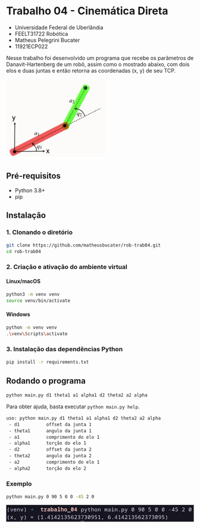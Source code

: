 # Trabalho 04 - Cinemática Direta

- Universidade Federal de Uberlândia
- FEELT31722 Robótica
- Matheus Pelegrini Bucater
- 11921ECP022

Nesse trabalho foi desenvolvido um programa que recebe os parâmetros de Danavit-Hartenberg de um robô, assim como o mostrado abaixo, com dois elos e duas juntas e então retorna as coordenadas (x, y) de seu TCP.

![Robô com dois elos](./images/robo_exemplo.png)

## Pré-requisitos

- Python 3.8+
- pip

## Instalação

### 1. Clonando o diretório
```bash
git clone https://github.com/matheusbucater/rob-trab04.git
cd rob-trab04
```

### 2. Criação e ativação do ambiente virtual

#### Linux/macOS
```bash
python3 -m venv venv
source venv/bin/activate
```

#### Windows
```bash
python -m venv venv
.\venv\Scripts\activate
```

### 3. Instalação das dependências Python
```bash
pip install -r requirements.txt
```

## Rodando o programa

```bash
python main.py d1 theta1 a1 alpha1 d2 theta2 a2 alpha
```

Para obter ajuda, basta executar `python main.py help`.

```bash
uso: python main.py d1 theta1 a1 alpha1 d2 theta2 a2 alpha
 - d1          offset da junta 1
 - theta1      angulo da junta 1
 - a1          comprimento do elo 1
 - alpha1      torção do elo 1
 - d2          offset da junta 2
 - theta2      angulo da junta 2
 - a2          comprimento do elo 1
 - alpha2      torção do elo 2
```

### Exemplo

```bash
python main.py 0 90 5 0 0 -45 2 0
```

![Exemplo de uso](./images/exemplo_uso.png)
